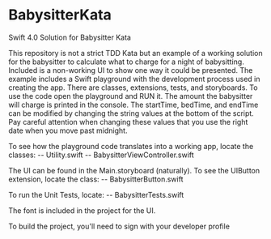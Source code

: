 # BabysitterKata
Swift 4.0 Solution for Babysitter Kata

This repository is not a strict TDD Kata but an example of a working solution for the babysitter to calculate what to charge for a night of babysitting. Included is a non-working UI to show one way it could be presented. The example includes a Swift playground with the development process used in creating the app. There are classes, extensions, tests, and storyboards. To use the code open the playground and RUN it. The amount the babysitter will charge is printed in the console. The startTime, bedTime, and endTime can be modified by changing the string values at the bottom of the script. Pay careful attention when changing these values that you use the right date when you move past midnight. 

To see how the playground code translates into a working app, locate the classes:
-- Utility.swift
-- BabysitterViewController.swift

The UI can be found in the Main.storyboard (naturally). To see the UIButton extension, locate the class:
-- BabysitterButton.swift

To run the Unit Tests, locate:
-- BabysitterTests.swift

The font is included in the project for the UI.

To build the project, you'll need to sign with your developer profile
